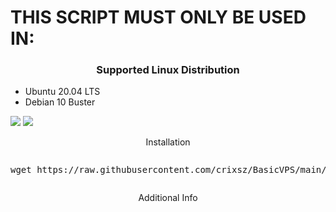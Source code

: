 <h1> THIS SCRIPT MUST ONLY BE USED IN: </h1>
<h3 align="center">Supported Linux Distribution</h3>
<p align="center">
  <ul>
    <li>Ubuntu 20.04 LTS</li>
    <li>Debian 10 Buster</li>
  </ul>
  <a><img src="https://www.vectorlogo.zone/logos/ubuntu/ubuntu-ar21.svg"></a>
  <a><img src="https://www.debian.org/logos/openlogo-nd.svg"></a>
</p>
<p align="center"><bold>Installation </bold></p>
<pre><p>wget https://raw.githubusercontent.com/crixsz/BasicVPS/main/first.sh && chmod +x firsh.sh && ./first.sh<p></pre>
<p align="center"><bold>Additional Info</bold></p>

